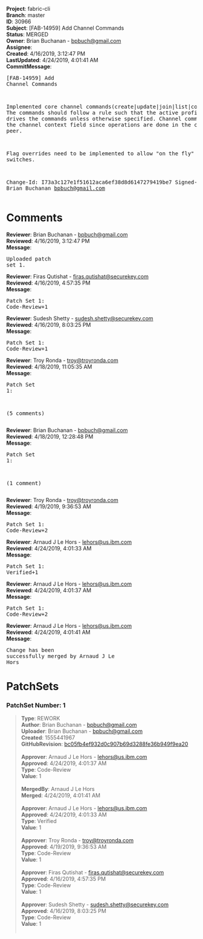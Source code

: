 <strong>Project</strong>: fabric-cli<br><strong>Branch</strong>: master<br><strong>ID</strong>: 30966<br><strong>Subject</strong>: [FAB-14959] Add Channel Commands<br><strong>Status</strong>: MERGED<br><strong>Owner</strong>: Brian Buchanan - bpbuch@gmail.com<br><strong>Assignee</strong>:<br><strong>Created</strong>: 4/16/2019, 3:12:47 PM<br><strong>LastUpdated</strong>: 4/24/2019, 4:01:41 AM<br><strong>CommitMessage</strong>:<br><pre>[FAB-14959] Add Channel Commands

Implemented core channel commands(create|update|join|list|config).  The
commands should follow a rule such that the active profile context drives
the commands unless otherwise specified. Channel commands ignore the channel
context field since operations are done in the context of a peer.

Flag overrides need to be implemented to allow "on the fly" context switches.

Change-Id: I73a3c127e1f51612aca6ef38d8d6147279419be7
Signed-off-by: Brian Buchanan <bpbuch@gmail.com>
</pre><h1>Comments</h1><strong>Reviewer</strong>: Brian Buchanan - bpbuch@gmail.com<br><strong>Reviewed</strong>: 4/16/2019, 3:12:47 PM<br><strong>Message</strong>: <pre>Uploaded patch set 1.</pre><strong>Reviewer</strong>: Firas Qutishat - firas.qutishat@securekey.com<br><strong>Reviewed</strong>: 4/16/2019, 4:57:35 PM<br><strong>Message</strong>: <pre>Patch Set 1: Code-Review+1</pre><strong>Reviewer</strong>: Sudesh Shetty - sudesh.shetty@securekey.com<br><strong>Reviewed</strong>: 4/16/2019, 8:03:25 PM<br><strong>Message</strong>: <pre>Patch Set 1: Code-Review+1</pre><strong>Reviewer</strong>: Troy Ronda - troy@troyronda.com<br><strong>Reviewed</strong>: 4/18/2019, 11:05:35 AM<br><strong>Message</strong>: <pre>Patch Set 1:

(5 comments)</pre><strong>Reviewer</strong>: Brian Buchanan - bpbuch@gmail.com<br><strong>Reviewed</strong>: 4/18/2019, 12:28:48 PM<br><strong>Message</strong>: <pre>Patch Set 1:

(1 comment)</pre><strong>Reviewer</strong>: Troy Ronda - troy@troyronda.com<br><strong>Reviewed</strong>: 4/19/2019, 9:36:53 AM<br><strong>Message</strong>: <pre>Patch Set 1: Code-Review+2</pre><strong>Reviewer</strong>: Arnaud J Le Hors - lehors@us.ibm.com<br><strong>Reviewed</strong>: 4/24/2019, 4:01:33 AM<br><strong>Message</strong>: <pre>Patch Set 1: Verified+1</pre><strong>Reviewer</strong>: Arnaud J Le Hors - lehors@us.ibm.com<br><strong>Reviewed</strong>: 4/24/2019, 4:01:37 AM<br><strong>Message</strong>: <pre>Patch Set 1: Code-Review+2</pre><strong>Reviewer</strong>: Arnaud J Le Hors - lehors@us.ibm.com<br><strong>Reviewed</strong>: 4/24/2019, 4:01:41 AM<br><strong>Message</strong>: <pre>Change has been successfully merged by Arnaud J Le Hors</pre><h1>PatchSets</h1><h3>PatchSet Number: 1</h3><blockquote><strong>Type</strong>: REWORK<br><strong>Author</strong>: Brian Buchanan - bpbuch@gmail.com<br><strong>Uploader</strong>: Brian Buchanan - bpbuch@gmail.com<br><strong>Created</strong>: 1555441967<br><strong>GitHubRevision</strong>: [bc05fb4ef932d0c907b69d3288fe36b949f9ea20](https://github.com/hyperledger/fabric-cli/commit/bc05fb4ef932d0c907b69d3288fe36b949f9ea20)<br><br><strong>Approver</strong>: Arnaud J Le Hors - lehors@us.ibm.com<br><strong>Approved</strong>: 4/24/2019, 4:01:37 AM<br><strong>Type</strong>: Code-Review<br><strong>Value</strong>: 1<br><br><strong>MergedBy</strong>: Arnaud J Le Hors<br><strong>Merged</strong>: 4/24/2019, 4:01:41 AM<br><br><strong>Approver</strong>: Arnaud J Le Hors - lehors@us.ibm.com<br><strong>Approved</strong>: 4/24/2019, 4:01:33 AM<br><strong>Type</strong>: Verified<br><strong>Value</strong>: 1<br><br><strong>Approver</strong>: Troy Ronda - troy@troyronda.com<br><strong>Approved</strong>: 4/19/2019, 9:36:53 AM<br><strong>Type</strong>: Code-Review<br><strong>Value</strong>: 1<br><br><strong>Approver</strong>: Firas Qutishat - firas.qutishat@securekey.com<br><strong>Approved</strong>: 4/16/2019, 4:57:35 PM<br><strong>Type</strong>: Code-Review<br><strong>Value</strong>: 1<br><br><strong>Approver</strong>: Sudesh Shetty - sudesh.shetty@securekey.com<br><strong>Approved</strong>: 4/16/2019, 8:03:25 PM<br><strong>Type</strong>: Code-Review<br><strong>Value</strong>: 1<br><br></blockquote>